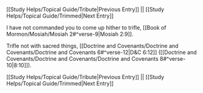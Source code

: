 [[Study Helps/Topical Guide/Tribute|Previous Entry]]  ||  [[Study Helps/Topical Guide/Trimmed|Next Entry]]

 I have not commanded you to come up hither to trifle, [[Book of Mormon/Mosiah/Mosiah 2#^verse-9|Mosiah 2:9]].

 Trifle not with sacred things, [[Doctrine and Covenants/Doctrine and Covenants/Doctrine and Covenants 6#^verse-12|D&C 6:12]] ([[Doctrine and Covenants/Doctrine and Covenants/Doctrine and Covenants 8#^verse-10|8:10]]).

[[Study Helps/Topical Guide/Tribute|Previous Entry]]  ||  [[Study Helps/Topical Guide/Trimmed|Next Entry]]
